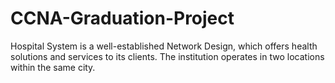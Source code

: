 # CCNA-Graduation-Project
Hospital System is a well-established Network Design, which offers  health solutions and services to its clients. The institution operates in  two locations within the same city. 
